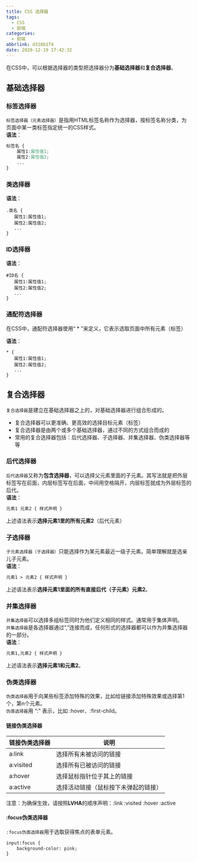```yaml
---
title: CSS 选择器
tags:
  - CSS
  - 前端
categories:
  - 前端
abbrlink: d318b1f4
date: 2020-12-19 17:42:32
---
```


在CSS中，可以根据选择器的类型把选择器分为**基础选择器**和**复合选择器**。

## 基础选择器

### 标签选择器

``标签选择器（元素选择器）``是指用HTML标签名称作为选择器，按标签名称分类，为页面中某一类标签指定统一的CSS样式。  
**语法**：
```css
标签名 {
    属性1:属性值1;
    属性2:属性值2;
    ...
}
```

### 类选择器

**语法**：
```
.类名 {
   属性1:属性值1;
   属性2:属性值2;
   ... 
}
```

### ID选择器

**语法**：
```
#ID名 {
   属性1:属性值1;
   属性2:属性值2;
   ... 
}
```

### 通配符选择器

在CSS中，通配符选择器使用“ * ”来定义，它表示选取页面中所有元素（标签）  

**语法**：
```
* {
   属性1:属性值1;
   属性2:属性值2;
   ... 
}
```

## 复合选择器

``复合选择器``是建立在基础选择器之上的，对基础选择器进行组合形成的。
* 复合选择器可以更准确、更高效的选择目标元素（标签）
* 复合选择器是由两个或多个基础选择器，通过不同的方式组合而成的
* 常用的复合选择器包括：后代选择器、子选择器、并集选择器、伪类选择器等等

### 后代选择器

``后代选择器``又称为**包含选择器**，可以选择父元素里面的子元素。其写法就是把外层标签写在前面，内层标签写在后面，中间用空格隔开，内层标签就成为外层标签的后代。  
**语法**：
```html
元素1 元素2 { 样式声明 }
```
上述语法表示**选择元素1里的所有元素2**（后代元素）

### 子选择器

``子元素选择器（子选择器）``只能选择作为某元素最近一级子元素。简单理解就是选亲儿子元素。  
**语法**：
```html
元素1 > 元素2 { 样式声明 }
```
上述语法表示**选择元素1里面的所有直接后代（子元素）元素2**。

### 并集选择器

``并集选择器``可以选择多组标签同时为他们定义相同的样式。通常用于集体声明。  
``并集选择器``是各选择器通过“,”连接而成，任何形式的选择器都可以作为并集选择器的一部分。  
**语法**：
```html
元素1,元素2 { 样式声明 }
```
上述语法表示**选择元素1和元素2**。

### 伪类选择器
``伪类选择器``用于向某些标签添加特殊的效果，比如给链接添加特殊效果或选择第1个，第n个元素。  
``伪类选择器``用 “:” 表示，比如 :hover、:first-child。  

#### 链接伪类选择器

| 链接伪类选择器 | 说明 |
| --- | --- |
| a:link | 选择所有未被访问的链接 |
| a:visited | 选择所有已被访问的链接 |
| a:hover | 选择鼠标指针位于其上的链接 |
| a:active | 选择活动链接（鼠标按下未弹起的链接） |
注意：为确保生效，请按照**LVHA**的顺序声明：:link :visited :hover :active

#### :focus伪类选择器

``:focus伪类选择器``用于选取获得焦点的表单元素。
```html
input:focus {
    background-color: pink;
}
```